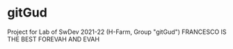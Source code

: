 # gitGud
Project for Lab of SwDev 2021-22 (H-Farm, Group "gitGud")
FRANCESCO IS THE BEST FOREVAH AND EVAH